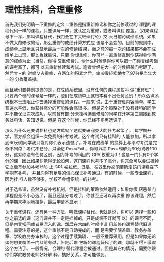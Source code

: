 # 理性挂科，合理重修

首先我们先明确一下重修的定义：重修是指重新修读和你之前修读过的  课程的课程代码一样的课程。只要课号一样，就认定为重修，或者叫课程  覆盖。（如果课程号不一样，那叫课程替代，我们会在下文继续讨论）交  大目前的成绩系统，如果不做大的修改的话，那么重修的成绩计算方式应  该是不会变的。目前的规则中，成绩单上显示且只显示最后一次的修读结  果，而之前的每一次的结果都不会在成绩单上出现。那么也就是说，只要  你想重修，你可以一直重修直到你获得令你满意的成绩为止（当然，你得  交重修费）。你什么时候觉得你可以把一门你曾经考砸的课考高了，都可  以去重新修读和考试。笔者曾经在大一的时候把某门考砸了，然后大三的  时候又去重修，在两年的积累之后，笔者很轻松地考了97分把当年大一的 分数覆盖掉。

而且我们要特别提醒的是，在成绩系统里，没有任何的课程属性叫 做“重修班”！只要两个班的课号是一样的，他们在成绩单上就根本看不出任何区别！所以选课系统根本无法阻止你去选择重修班的课程。一般来  说，由于重修班内容简单，学生普遍水平低，你获得高分的可能性会高很  多。但是这个策略对于没有挂科的同学并不能保证次次成功。以前曾有部  分未挂科选重修班的同学在开学第三周接到教务处电话，告知退课。但是  在这个时候，你已经不能再选课了。

那么为什么还要说挂科也是方式呢？这就要研究交大的补考政策了。  每学期开学，官方都会组织一次免费的补考考试，这个考试只有挂科的  人能参加。所以拿到60分的同学我只能对你们表示遗憾了。补考在成绩单 的换算上与平时考试是完全不同的：考试不记分，只会记 Pass/Fail 。你可以把 Pass 理解为60分或者100分，这对你没有任何区别，因为补考的科目的 GPA 权重为0！这是一门只有0个学分的课！因此如果你觉得无论如何，这门课程也考不了高分，你完全可以尝试挂掉它之后再参加补考以防  止 GPA 被拉低。但是，在这里你必须要确定该门课程在下学期有补考， 并且你得有足够的信心保证补考通过。有的时候，一些专业课程，因为挂  科人数不够多，学校不会组织统一的补考。

对于选修课，虽然没有补考机制，但是挂科的策略依然适用：如果你很  厌恶某门课程但是不小心选了，而且还低分考过了，你甚至还可以再次重  修该课程，然后再学期末华丽地挂掉，最后申请不显示！

关于重修课程，还有另一种方法，叫做课程替代。也就是说，你可以  选择一些和你之前选的课（这门课并不一定是挂掉的，只是成绩不好就可  以）的课号不同，但是内容相同或者更深入的课，然后在大四的时候申请  用新修的课程替代旧课程。需要注意的是，这个重修不是自动完成的，而  是需要学院盖章、教务办盖章、学校教务办审核的。这个过程手续繁琐，  一般不推荐采用。但是如果你无论如何想要覆盖一门以前有过，但是后来  被新的课程替代了的课，那就不得不采取这个方法了。一般情况，合理的  替代课程会被通过。但是其它的情况，需要你跟你们学院教务老师好好解  释，搞好关系，才可能做到。

